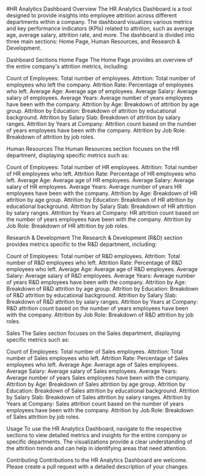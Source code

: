
#HR Analytics Dashboard
Overview
The HR Analytics Dashboard is a tool designed to provide insights into employee attrition across different departments within a company. The dashboard visualizes various metrics and key performance indicators (KPIs) related to attrition, such as average age, average salary, attrition rate, and more. The dashboard is divided into three main sections: Home Page, Human Resources, and Research & Development.

Dashboard Sections
Home Page
The Home Page provides an overview of the entire company's attrition metrics, including:

Count of Employees: Total number of employees.
Attrition: Total number of employees who left the company.
Attrition Rate: Percentage of employees who left.
Average Age: Average age of employees.
Average Salary: Average salary of employees.
Average Years: Average number of years employees have been with the company.
Attrition by Age: Breakdown of attrition by age group.
Attrition by Education: Breakdown of attrition by educational background.
Attrition by Salary Slab: Breakdown of attrition by salary ranges.
Attrition by Years at Company: Attrition count based on the number of years employees have been with the company.
Attrition by Job Role: Breakdown of attrition by job roles.

Human Resources
The Human Resources section focuses on the HR department, displaying specific metrics such as:

Count of Employees: Total number of HR employees.
Attrition: Total number of HR employees who left.
Attrition Rate: Percentage of HR employees who left.
Average Age: Average age of HR employees.
Average Salary: Average salary of HR employees.
Average Years: Average number of years HR employees have been with the company.
Attrition by Age: Breakdown of HR attrition by age group.
Attrition by Education: Breakdown of HR attrition by educational background.
Attrition by Salary Slab: Breakdown of HR attrition by salary ranges.
Attrition by Years at Company: HR attrition count based on the number of years employees have been with the company.
Attrition by Job Role: Breakdown of HR attrition by job roles.

Research & Development
The Research & Development (R&D) section provides metrics specific to the R&D department, including:

Count of Employees: Total number of R&D employees.
Attrition: Total number of R&D employees who left.
Attrition Rate: Percentage of R&D employees who left.
Average Age: Average age of R&D employees.
Average Salary: Average salary of R&D employees.
Average Years: Average number of years R&D employees have been with the company.
Attrition by Age: Breakdown of R&D attrition by age group.
Attrition by Education: Breakdown of R&D attrition by educational background.
Attrition by Salary Slab: Breakdown of R&D attrition by salary ranges.
Attrition by Years at Company: R&D attrition count based on the number of years employees have been with the company.
Attrition by Job Role: Breakdown of R&D attrition by job roles.


Sales
The Sales section focuses on the Sales department, displaying specific metrics such as:

Count of Employees: Total number of Sales employees.
Attrition: Total number of Sales employees who left.
Attrition Rate: Percentage of Sales employees who left.
Average Age: Average age of Sales employees.
Average Salary: Average salary of Sales employees.
Average Years: Average number of years Sales employees have been with the company.
Attrition by Age: Breakdown of Sales attrition by age group.
Attrition by Education: Breakdown of Sales attrition by educational background.
Attrition by Salary Slab: Breakdown of Sales attrition by salary ranges.
Attrition by Years at Company: Sales attrition count based on the number of years employees have been with the company.
Attrition by Job Role: Breakdown of Sales attrition by job roles.




Usage
To use the HR Analytics Dashboard, navigate to the respective sections to view detailed metrics and insights for the entire company or specific departments. The visualizations provide a clear understanding of the attrition trends and can help in identifying areas that need attention.

Contributing
Contributions to the HR Analytics Dashboard are welcome. Please create a pull request with a detailed description of your changes.

